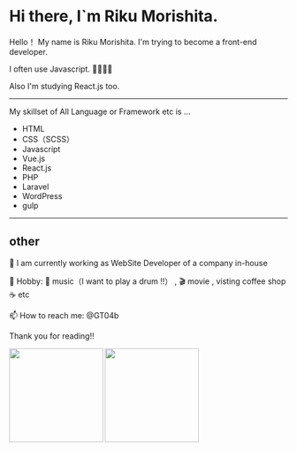 # Hi there, I`m Riku Morishita.

Hello！ My name is Riku Morishita.
I'm trying to become a front-end developer.

I often use Javascript. :muscle::fire::fire::fire:

Also I'm studying React.js too.

-----------------------

My skillset of All Language or Framework etc is ...

* HTML 
* CSS（SCSS）
* Javascript
* Vue.js
* React.js
* PHP
* Laravel
* WordPress
* gulp

-----------------------

## other

:office: I am currently working as WebSite Developer of a company in-house

:balloon: Hobby: :musical_note: music（I want to play a drum !!） , :clapper: movie , visting coffee shop :coffee: etc

📫  How to reach me: @GT04b


Thank you for reading!!


<a href="https://github.com/rik9228">
  <img align="left" height="170px" src="https://github-readme-stats.vercel.app/api?username=rik9228&count_private=true&show_icons=true&theme=dracula" />
</a>
<a href="https://github.com/rik9228">
  <img align="left" height="170px" src="https://github-readme-stats.vercel.app/api/top-langs/?username=rik9228&layout=compact&theme=dracula" />
</a>
